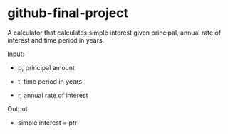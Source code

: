 # github-final-project

A calculator that calculates simple interest given principal, annual rate of interest and time period in years.

Input:
   
   - p, principal amount
   
   - t, time period in years
   
   - r, annual rate of interest
	
Output
   
   - simple interest = p*t*r
